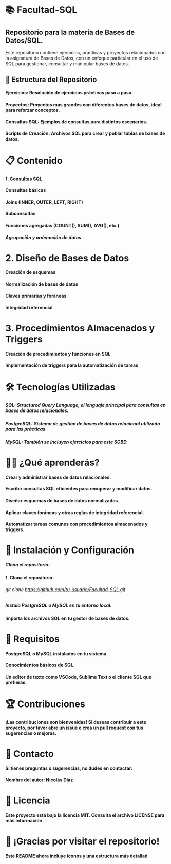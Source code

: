 # 📚 Facultad-SQL
 
## Repositorio para la materia de Bases de Datos/SQL.

Este repositorio contiene ejercicios, prácticas y proyectos relacionados con la asignatura de Bases de Datos, con un enfoque particular en el uso de SQL para gestionar, consultar y manipular bases de datos.

## 📂 Estructura del Repositorio
#### Ejercicios: Resolución de ejercicios prácticos paso a paso.
#### Proyectos: Proyectos más grandes con diferentes bases de datos, ideal para reforzar conceptos.
#### Consultas SQL: Ejemplos de consultas para distintos escenarios.
#### Scripts de Creación: Archivos SQL para crear y poblar tablas de bases de datos.
# 📋 Contenido
#### 1. Consultas SQL
#### Consultas básicas
#### Joins (INNER, OUTER, LEFT, RIGHT)
#### Subconsultas
#### Funciones agregadas (COUNT(), SUM(), AVG(), etc.)
##### Agrupación y ordenación de datos
# 2. Diseño de Bases de Datos
#### Creación de esquemas
#### Normalización de bases de datos
#### Claves primarias y foráneas
#### Integridad referencial
# 3. Procedimientos Almacenados y Triggers
#### Creación de procedimientos y funciones en SQL
#### Implementación de triggers para la automatización de tareas
# 🛠️ Tecnologías Utilizadas
##### SQL: Structured Query Language, el lenguaje principal para consultas en bases de datos relacionales.
##### PostgreSQL: Sistema de gestión de bases de datos relacional utilizado para las prácticas.
##### MySQL: También se incluyen ejercicios para este SGBD.
# 🧑‍🎓 ¿Qué aprenderás?
#### Crear y administrar bases de datos relacionales.
#### Escribir consultas SQL eficientes para recuperar y modificar datos.
#### Diseñar esquemas de bases de datos normalizados.
#### Aplicar claves foráneas y otras reglas de integridad referencial.
#### Automatizar tareas comunes con procedimientos almacenados y triggers.
# 📄 Instalación y Configuración
##### Clona el repositorio:

#### 1. Clona el repositorio:
###### git clone https://github.com/tu-usuario/Facultad-SQL.git
##### Instala PostgreSQL o MySQL en tu entorno local.
#### Importa los archivos SQL en tu gestor de bases de datos.

# 📌 Requisitos
#### PostgreSQL o MySQL instalados en tu sistema.
#### Conocimientos básicos de SQL.
#### Un editor de texto como VSCode, Sublime Text o el cliente SQL que prefieras.
# 🏆 Contribuciones
#### ¡Las contribuciones son bienvenidas! Si deseas contribuir a este proyecto, por favor abre un issue o crea un pull request con tus sugerencias o mejoras.

# 📧 Contacto
#### Si tienes preguntas o sugerencias, no dudes en contactar:

#### Nombre del autor: Nicolás Díaz
# 📝 Licencia
#### Este proyecto está bajo la licencia MIT. Consulta el archivo LICENSE para más información.

# 🚀 ¡Gracias por visitar el repositorio!
#### Este README ahora incluye íconos y una estructura más detallad
